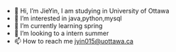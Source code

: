 - 👋 Hi, I’m JieYin, I am studying in University of Ottawa
- 👀 I’m interested in java,python,mysql
- 🌱 I’m currently learning spring
- 💞️ I’m looking to a intern summer
- 📫 How to reach me jyin015@uottawa.ca

<!---
LoveYouPikachu/LoveYouPikachu is a ✨ special ✨ repository because its `README.md` (this file) appears on your GitHub profile.
You can click the Preview link to take a look at your changes.
--->
